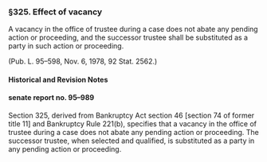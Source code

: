 ### §325. Effect of vacancy ###

A vacancy in the office of trustee during a case does not abate any pending action or proceeding, and the successor trustee shall be substituted as a party in such action or proceeding.

(Pub. L. 95–598, Nov. 6, 1978, 92 Stat. 2562.)

#### Historical and Revision Notes ####

#### senate report no. 95–989 ####

Section 325, derived from Bankruptcy Act section 46 [section 74 of former title 11] and Bankruptcy Rule 221(b), specifies that a vacancy in the office of trustee during a case does not abate any pending action or proceeding. The successor trustee, when selected and qualified, is substituted as a party in any pending action or proceeding.